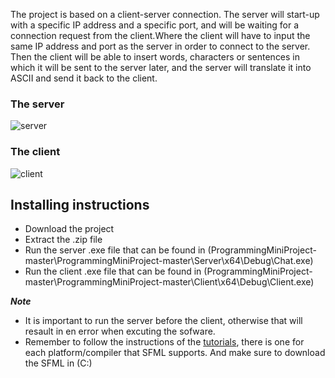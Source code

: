 The project is based on a client-server connection. The server will start-up with a specific IP address and a specific port, and will be waiting for a connection request from the client.Where the client will have to input the same IP address and port as the server in order to connect to the server. Then the client will be able to insert words, characters or sentences in which it will be sent to the server later, and the server will translate it into ASCII and send it back to the client.

### The server
![server](https://user-images.githubusercontent.com/27723940/34455764-4f95912c-ed86-11e7-927e-085631ee98f8.jpg)
### The client
![client](https://user-images.githubusercontent.com/27723940/34455765-4faf68b8-ed86-11e7-8dfa-300ef3bd7700.jpg)



## Installing instructions

 * Download the project
 * Extract the .zip file
 * Run the server .exe file that can be found in (ProgrammingMiniProject-master\ProgrammingMiniProject-master\Server\x64\Debug\Chat.exe)
 * Run the client .exe file that can be found in (ProgrammingMiniProject-master\ProgrammingMiniProject-master\Client\x64\Debug\Client.exe)

_**Note**_ 
* It is important to run the server before the client, otherwise that will resault in en error when excuting the sofware.
* Remember to follow the instructions of the [tutorials](https://www.sfml-dev.org/tutorials/2.4/), there is one for each platform/compiler that SFML supports. And make sure to download the SFML in (C:\)
